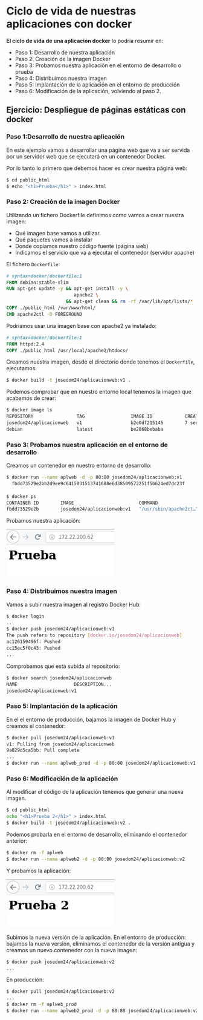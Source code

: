 # Ciclo de vida de nuestras aplicaciones con docker

**El ciclo de vida de una aplicación docker** lo podría resumir en:

* Paso 1: Desarrollo de nuestra aplicación
* Paso 2: Creación de la imagen Docker
* Paso 3: Probamos nuestra aplicación en el entorno de desarrollo o prueba
* Paso 4: Distribuimos nuestra imagen
* Paso 5: Implantación de la aplicación en el entorno de producción
* Paso 6: Modificación de la aplicación, volviendo al paso 2.

## Ejercicio: Despliegue de páginas estáticas con docker

### Paso 1:Desarrollo de nuestra aplicación

En este ejemplo vamos a desarrollar una página web que va a ser servida por un servidor web que se ejecutará en un contenedor Docker.

Por lo tanto lo primero que debemos hacer es crear nuestra página web:

```bash
$ cd public_html
$ echo "<h1>Prueba</h1>" > index.html
```

### Paso 2: Creación de la imagen Docker

Utilizando un fichero Dockerfile definimos como vamos a crear nuestra imagen:

* Qué imagen base vamos a utilizar.
* Qué paquetes vamos a instalar
* Donde copiamos nuestro código fuente (página web)
* Indicamos el servicio que va a ejecutar el contenedor (servidor apache)

El fichero `Dockerfile`:

```Dockerfile
# syntax=docker/dockerfile:1
FROM debian:stable-slim
RUN apt-get update -y && apt-get install -y \
                         apache2 \
                      && apt-get clean && rm -rf /var/lib/apt/lists/*
COPY ./public_html /var/www/html/
CMD apache2ctl -D FOREGROUND
```

Podríamos usar una imagen base con apache2 ya instalado:

```Dockerfile
# syntax=docker/dockerfile:1
FROM httpd:2.4
COPY ./public_html /usr/local/apache2/htdocs/
```
Creamos nuestra imagen, desde el directorio donde tenemos el `Dockerfile`, ejecutamos:

```bash
$ docker build -t josedom24/aplicacionweb:v1 .
```
Podemos comprobar que en nuestro entorno local tenemos la imagen que acabamos de crear:

```bash
$ docker image ls
REPOSITORY                TAG                 IMAGE ID            CREATED             SIZE
josedom24/aplicacionweb   v1                  b2e0df215145        7 seconds ago       204MB
debian                    latest              be2868bebaba  
```

### Paso 3: Probamos nuestra aplicación en el entorno de desarrollo

Creamos un contenedor en nuestro entorno de desarrollo:

```bash
$ docker run --name aplweb -d -p 80:80 josedom24/aplicacionweb:v1
  fbdd73529e2bb2d9ee9c6415031513741688e6d38509572251f5b624ed7dc23f
  
$ docker ps
CONTAINER ID        IMAGE                        COMMAND                    CREATED             STATUS              PORTS                NAMES
fbdd73529e2b        josedom24/aplicacionweb:v1   "/usr/sbin/apache2ct…"   6 seconds ago       Up 5 seconds        0.0.0.0:80->80/tcp   aplweb
```
Probamos nuestra aplicación:

![docker](img/ciclo1.png)

### Paso 4: Distribuimos nuestra imagen

Vamos a subir nuestra imagen al registro Docker Hub:

```bash
$ docker login
...
$ docker push josedom24/aplicacionweb:v1
The push refers to repository [docker.io/josedom24/aplicacionweb]
ac126159496f: Pushed 
cc15ec5f0c43: Pushed 
...
```

Comprobamos que está subida al repositorio:

```bash
$ docker search josedom24/aplicacionweb
NAME                     DESCRIPTION...
josedom24/aplicacionweb:v1
```

### Paso 5: Implantación de la aplicación

En el el entorno de producción, bajamos la imagen de Docker Hub y creamos el contenedor:

```bash
$ docker pull josedom24/aplicacionweb:v1
v1: Pulling from josedom24/aplicacionweb
9a029d5ca5bb: Pull complete 
...
$ docker run --name aplweb_prod -d -p 80:80 josedom24/aplicacionweb:v1
```

### Paso 6: Modificación de la aplicación

Al modificar el código de la aplicación tenemos que generar una nueva imagen.

```bash
$ cd public_html
echo "<h1>Prueba 2</h1>" > index.html
$ docker build -t josedom24/aplicacionweb:v2 .
```
Podemos probarla en el entorno de desarrollo, eliminando el contenedor anterior:

```bash
$ docker rm -f aplweb
$ docker run --name aplweb2 -d -p 80:80 josedom24/aplicacionweb:v2
```

Y probamos la aplicación:

![docker](img/ciclo2.png)

Subimos la nueva versión de la aplicación. En el entorno de producción: bajamos la nueva versión, eliminamos el contenedor de la versión antigua y creamos un nuevo contenedor con la nueva imagen:

```bash
$ docker push josedom24/aplicacionweb:v2
...
```

En producción:

```bash
$ docker pull josedom24/aplicacionweb:v2
...
$ docker rm -f aplweb_prod
$ docker run --name aplweb2_prod -d -p 80:80 josedom24/aplicacionweb:v2
```
